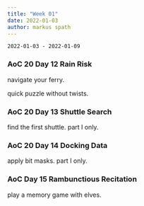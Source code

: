 ```yaml
---
title: "Week 01"
date: 2022-01-03
author: markus spath
---
```


`2022-01-03 - 2022-01-09`

### AoC 20 Day 12 Rain Risk

navigate your ferry.

quick puzzle without twists.

### AoC 20 Day 13 Shuttle Search

find the first shuttle. part I only.

### AoC 20 Day 14 Docking Data

apply bit masks. part I only.

### AoC Day 15 Rambunctious Recitation

play a memory game with elves.
